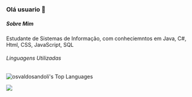 ### Olá usuario 👋


##### Sobre Mim
Estudante de Sistemas de Informação, com conheciemntos em Java, C#, Html, CSS, JavaScript, SQL


###### Linguagens Utilizadas
![osvaldosandoli's Top Languages](https://github-readme-stats.vercel.app/api/top-langs/?username=osvaldosandoli&theme=dark&show_icons=true&hide_border=true&layout=compact)


[<img src="https://img.shields.io/badge/LinkedIn-0077B5?style=for-the-badge&logo=linkedin&logoColor=white" />](https://www.linkedin.com/in/osvaldosandoli/)
